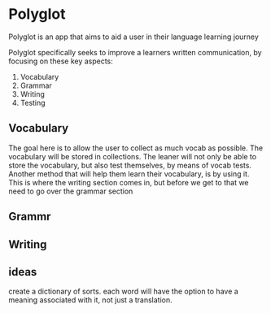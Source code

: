 # Polyglot

Polyglot is an app that aims to aid a user in their language learning journey

Polyglot specifically seeks to improve a learners written communication, by focusing on these
key aspects:

1. Vocabulary
2. Grammar
3. Writing
4. Testing

## Vocabulary

The goal here is to allow the user to collect as much vocab as possible.
The vocabulary will be stored in collections.
The leaner will not only be able to store the vocabulary, but also test themselves, by means of vocab tests.
Another method that will help them learn their vocabulary, is by using it. This is where the writing section comes in, but before we get to that we need to go over the grammar section

## Grammr

## Writing


## ideas

create a dictionary of sorts. each word will have the option to have a meaning associated with it, not just a translation.
